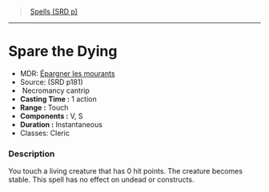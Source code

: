 ﻿---
!SpellVO
Level: cantrip
Type: Necromancy
CastingTime: 1 action
Range: Touch
Components: V, S
Duration: Instantaneous
Classes: Cleric
Id: spells_vo.md#spare-the-dying
ParentLink: spells_vo.md#spells-srd-p
Name: Spare the Dying
ParentName: Spells (SRD p)
NameLevel: 1
AltName: '[Épargner les mourants](hd_spells_epargner_les_mourants.md)'
Source: (SRD p181)
---
> [Spells (SRD p)](srd_spells.md)

---

# Spare the Dying

- MDR: [Épargner les mourants](hd_spells_epargner_les_mourants.md)
- Source: (SRD p181)
-  Necromancy cantrip
- **Casting Time :** 1 action
- **Range :** Touch
- **Components :** V, S
- **Duration :** Instantaneous
- Classes: Cleric

### Description

You touch a living creature that has 0 hit points. The creature becomes stable. This spell has no effect on undead or constructs.

